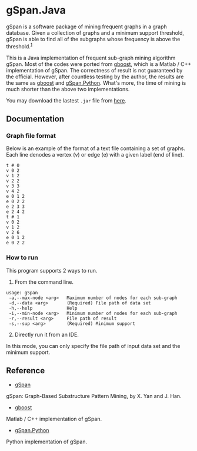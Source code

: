 # gSpan.Java

gSpan is a software package of mining frequent graphs in a graph database.  Given a collection of graphs and a minimum support threshold, gSpan is able to find all of the subgraphs whose frequency is above the threshold.<sup>[1][gSpan]</sup>

This is a Java implementation of frequent sub-graph mining algorithm gSpan. Most of the codes were ported from [gboost][gboost], which is a Matlab / C++ implementation of gSpan. The correctness of result is not guaranteed by the official. However, after countless testing by the author, the results are the same as [gboost][gboost] and [gSpan.Python][gSpan.Python]. What's more, the time of mining is much shorter than the above two implementations.

You may download the lastest `.jar` file from [here](https://github.com/TonyZZX/gSpan.Java/releases).

## Documentation

### Graph file format

Below is an example of the format of a text file containing a set of graphs. Each line denodes a vertex (v) or edge (e) with a given label (end of line).

```
t # 0
v 0 2
v 1 2
v 2 2
v 3 3
v 4 2
e 0 1 2
e 0 2 2
e 2 3 3
e 2 4 2
t # 1
v 0 2
v 1 2
v 2 6
e 0 1 2
e 0 2 2
```

### How to run

This program supports 2 ways to run.

1. From the command line.

```
usage: gSpan
 -a,--max-node <arg>   Maximum number of nodes for each sub-graph
 -d,--data <arg>       (Required) File path of data set
 -h,--help             Help
 -i,--min-node <arg>   Minimum number of nodes for each sub-graph
 -r,--result <arg>     File path of result
 -s,--sup <arg>        (Required) Minimum support
 ```

2. Directly run it from an IDE.

In this mode, you can only specify the file path of input data set and the minimum support.

## Reference

- [gSpan][gSpan]

gSpan: Graph-Based Substructure Pattern Mining, by X. Yan and J. Han.

- [gboost][gboost]

Matlab / C++ implementation of gSpan.

- [gSpan.Python][gSpan.Python]

Python implementation of gSpan.

[gSpan]: https://www.cs.ucsb.edu/~xyan/software/gSpan.htm
[gboost]: http://www.nowozin.net/sebastian/gboost/
[gSpan.Python]: https://github.com/betterenvi/gSpan
